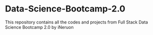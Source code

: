 # Data-Science-Bootcamp-2.0
This repository contains all the codes and projects from Full Stack Data Science Bootcamp 2.0 by iNeruon 
